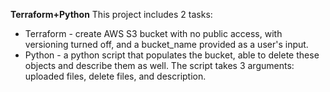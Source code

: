 **Terraform+Python**
This project includes 2 tasks:
* Terraform - create AWS S3 bucket with no public access, with versioning turned off, and a bucket_name provided as a user's input.
* Python - a python script that populates the bucket, able to delete these objects and describe them as well. The script takes 3 arguments: uploaded files, delete files, and description.


